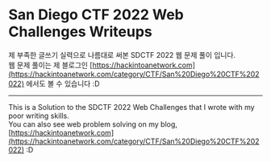 # San Diego CTF 2022 Web Challenges Writeups

제 부족한 글쓰기 실력으로 나름대로 써본 SDCTF 2022 웹 문제 풀이 입니다.</br>
웹 문제 풀이는 제 블로그인 [https://hackintoanetwork.com](https://hackintoanetwork.com/category/CTF/San%20Diego%20CTF%202022) 에서도 볼 수 있습니다 :D</br>

---

This is a Solution to the SDCTF 2022 Web Challenges that I wrote with my poor writing skills.</br>
You can also see web problem solving on my blog, [https://hackintoanetwork.com](https://hackintoanetwork.com/category/CTF/San%20Diego%20CTF%202022) :D </br>

